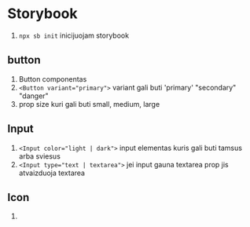 # Storybook

1. `npx sb init` inicijuojam storybook

## button

1. Button componentas
2. `<Button variant="primary">` variant gali buti 'primary' "secondary" "danger"
3. prop size kuri gali buti small, medium, large

## Input

1. `<Input color="light | dark">` input elementas kuris gali buti tamsus arba sviesus
2. `<Input type="text | textarea">` jei input gauna textarea prop jis atvaizduoja textarea

## Icon

1.
